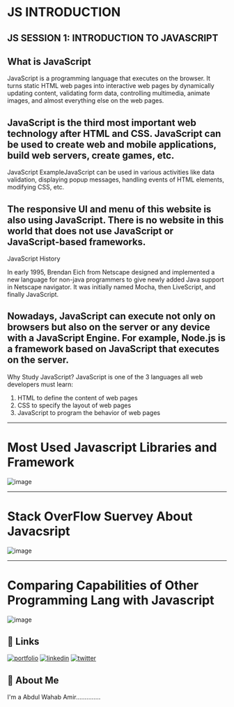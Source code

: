 # JS INTRODUCTION 


## JS SESSION 1: INTRODUCTION TO JAVASCRIPT 

## What is JavaScript

JavaScript is a programming language that executes on the browser. It turns static HTML web pages into interactive web pages by dynamically updating content, validating form data, controlling multimedia, animate images, and almost everything else on the web pages.

JavaScript is the third most important web technology after HTML and CSS. JavaScript can be used to create web and mobile applications, build web servers, create games, etc.
-------------------------------------------------------------------------------------------------------------------------------------------------------------------------------

JavaScript ExampleJavaScript can be used in various activities like data validation, displaying popup messages, handling events of HTML elements, modifying CSS, etc.


The responsive UI and menu of this website is also using JavaScript. There is no website in this world that does not use JavaScript or JavaScript-based frameworks.
-------------------------------------------------------------------------------------------------------------------------------------------------------------------------------

JavaScript History

In early 1995, Brendan Eich from Netscape designed and implemented a new language for non-java programmers to give newly added Java support in Netscape navigator. It was initially named Mocha, then LiveScript, and finally JavaScript.

Nowadays, JavaScript can execute not only on browsers but also on the server or any device with a JavaScript Engine. For example, Node.js is a framework based on JavaScript that executes on the server.
-------------------------------------------------------------------------------------------------------------------------------------------------------------------------------
Why Study JavaScript?
JavaScript is one of the 3 languages all web developers must learn:

1. HTML to define the content of web pages
2. CSS to specify the layout of web pages
3. JavaScript to program the behavior of web pages


-------------------------------------------------------------------------------------------------------------------------------------------------------------------------------

# Most Used Javascript Libraries and Framework 

![image](https://github.com/A-Wahab-Aamir/JS_1/assets/83786802/293c508e-5460-4d58-9cb2-d2f6a94f8a3d)


-------------------------------------------------------------------------------------------------------------------------------------------------------------------------------

# Stack OverFlow Suervey About Javacsript 

![image](https://github.com/A-Wahab-Aamir/JS_1/assets/83786802/7c96a0ab-f64f-41ae-bda7-1653033f782b)

-------------------------------------------------------------------------------------------------------------------------------------------------------------------------------

# Comparing Capabilities of Other Programming Lang with Javascript 

![image](https://github.com/A-Wahab-Aamir/JS_1/assets/83786802/709794d6-233d-403a-a7c8-b3a8598b3d5a)


## 🔗 Links
[![portfolio](https://img.shields.io/badge/my_portfolio-000?style=for-the-badge&logo=ko-fi&logoColor=white)](https://abdul0999.netlify.app/)
[![linkedin](https://img.shields.io/badge/linkedin-0A66C2?style=for-the-badge&logo=linkedin&logoColor=white)](https://www.linkedin.com/)
[![twitter](https://img.shields.io/badge/twitter-1DA1F2?style=for-the-badge&logo=twitter&logoColor=white)](https://twitter.com/)


## 🚀 About Me
I'm a Abdul Wahab Amir..............

